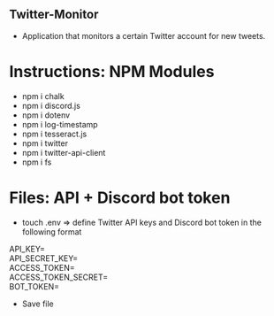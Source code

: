 ## Twitter-Monitor

- Application that monitors a certain Twitter account for new tweets.

# Instructions: NPM Modules

- npm i chalk
- npm i discord.js
- npm i dotenv
- npm i log-timestamp
- npm i tesseract.js
- npm i twitter
- npm i twitter-api-client
- npm i fs

# Files: API + Discord bot token

- touch .env => define Twitter API keys and Discord bot token in the following format

API_KEY=<br>
API_SECRET_KEY=<br>
ACCESS_TOKEN=<br>
ACCESS_TOKEN_SECRET=<br>
BOT_TOKEN=<br>

- Save file
